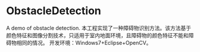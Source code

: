 # ObstacleDetection
A demo of obstacle detection.
本工程实现了一种障碍物识别方法。该方法基于颜色特征和图像分割技术，只适用于室内地面环境，且障碍物的颜色特征不能和障碍物相同的情况。
开发环境：Windows7+Eclipse+OpenCV。
